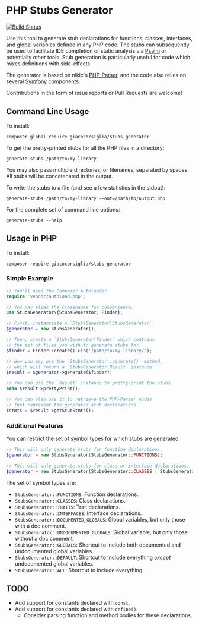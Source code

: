# PHP Stubs Generator

[![Build Status](https://travis-ci.org/GiacoCorsiglia/php-stubs-generator.svg?branch=master)](https://travis-ci.org/GiacoCorsiglia/php-stubs-generator)

Use this tool to generate stub declarations for functions, classes, interfaces, and global variables defined in any PHP code.  The stubs can subsequently be used to facilitate IDE completion or static analysis via [Psalm](https://getpsalm.org) or potentially other tools.  Stub generation is particularly useful for code which mixes definitions with side-effects.

The generator is based on nikic's [PHP-Parser](https://github.com/nikic/PHP-Parser), and the code also relies on several [Symfony](https://symfony.com) components.

Contributions in the form of issue reports or Pull Requests are welcome!

## Command Line Usage

To install:

```
composer global require giacocorsiglia/stubs-generator
```

To get the pretty-printed stubs for all the PHP files in a directory:

```
generate-stubs /path/to/my-library
```

You may also pass multiple directories, or filenames, separated by spaces.  All stubs will be concatenated in the output.

To write the stubs to a file (and see a few statistics in the stdout):

```
generate-stubs /path/to/my-library --out=/path/to/output.php
```

For the complete set of command line options:

```
generate-stubs --help
```

## Usage in PHP

To install:

```
composer require giacocorsiglia/stubs-generator
```

### Simple Example

```php
// You'll need the Composer Autoloader.
require 'vendor/autoload.php';

// You may alias the classnames for convenience.
use StubsGenerator\{StubsGenerator, Finder};

// First, instantiate a `StubsGenerator\StubsGenerator`.
$generator = new StubsGenerator();

// Then, create a `StubsGenerator\Finder` which contains
// the set of files you wish to generate stubs for.
$finder = Finder::create()->in('/path/to/my-library/');

// Now you may use the `StubsGenerator::generate()` method,
// which will return a `StubsGenerator\Result` instance.
$result = $generator->generate($finder);

// You can use the `Result` instance to pretty-print the stubs.
echo $result->prettyPrint();

// You can also use it to retrieve the PHP-Parser nodes
// that represent the generated stub declarations.
$stmts = $result->getStubStmts();
```

### Additional Features

You can restrict the set of symbol types for which stubs are generated:

```php
// This will only generate stubs for function declarations.
$generator = new StubsGenerator(StubsGenerator::FUNCTIONS);

// This will only generate stubs for class or interface declarations.
$generator = new StubsGenerator(StubsGenerator::CLASSES | StubsGenerator::INTERFACES);
```

The set of symbol types are:

- `StubsGenerator::FUNCTIONS`: Function declarations.
- `StubsGenerator::CLASSES`: Class declarations.
- `StubsGenerator::TRAITS`: Trait declarations.
- `StubsGenerator::INTERFACES`: Interface declarations.
- `StubsGenerator::DOCUMENTED_GLOBALS`: Global variables, but only those with a doc comment.
- `StubsGenerator::UNDOCUMENTED_GLOBALS`: Global variable, but only those without a doc comment.
- `StubsGenerator::GLOBALS`: Shortcut to include both documented and undocumented global variables.
- `StubsGenerator::DEFAULT`: Shortcut to include everything _except_ undocumented global variables.
- `StubsGenerator::ALL`: Shortcut to include everything.

## TODO

- Add support for constants declared with `const`.
- Add support for constants declared with `define()`.
    - Consider parsing function and method bodies for these declarations.
